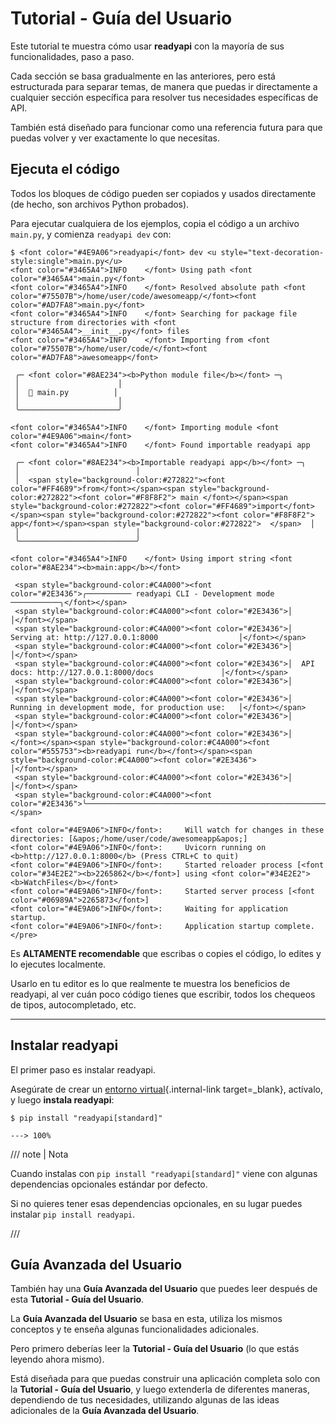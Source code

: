 # Tutorial - Guía del Usuario

Este tutorial te muestra cómo usar **readyapi** con la mayoría de sus funcionalidades, paso a paso.

Cada sección se basa gradualmente en las anteriores, pero está estructurada para separar temas, de manera que puedas ir directamente a cualquier sección específica para resolver tus necesidades específicas de API.

También está diseñado para funcionar como una referencia futura para que puedas volver y ver exactamente lo que necesitas.

## Ejecuta el código

Todos los bloques de código pueden ser copiados y usados directamente (de hecho, son archivos Python probados).

Para ejecutar cualquiera de los ejemplos, copia el código a un archivo `main.py`, y comienza `readyapi dev` con:

<div class="termy">

```console
$ <font color="#4E9A06">readyapi</font> dev <u style="text-decoration-style:single">main.py</u>
<font color="#3465A4">INFO    </font> Using path <font color="#3465A4">main.py</font>
<font color="#3465A4">INFO    </font> Resolved absolute path <font color="#75507B">/home/user/code/awesomeapp/</font><font color="#AD7FA8">main.py</font>
<font color="#3465A4">INFO    </font> Searching for package file structure from directories with <font color="#3465A4">__init__.py</font> files
<font color="#3465A4">INFO    </font> Importing from <font color="#75507B">/home/user/code/</font><font color="#AD7FA8">awesomeapp</font>

 ╭─ <font color="#8AE234"><b>Python module file</b></font> ─╮
 │                      │
 │  🐍 main.py          │
 │                      │
 ╰──────────────────────╯

<font color="#3465A4">INFO    </font> Importing module <font color="#4E9A06">main</font>
<font color="#3465A4">INFO    </font> Found importable readyapi app

 ╭─ <font color="#8AE234"><b>Importable readyapi app</b></font> ─╮
 │                          │
 │  <span style="background-color:#272822"><font color="#FF4689">from</font></span><span style="background-color:#272822"><font color="#F8F8F2"> main </font></span><span style="background-color:#272822"><font color="#FF4689">import</font></span><span style="background-color:#272822"><font color="#F8F8F2"> app</font></span><span style="background-color:#272822">  </span>  │
 │                          │
 ╰──────────────────────────╯

<font color="#3465A4">INFO    </font> Using import string <font color="#8AE234"><b>main:app</b></font>

 <span style="background-color:#C4A000"><font color="#2E3436">╭────────── readyapi CLI - Development mode ───────────╮</font></span>
 <span style="background-color:#C4A000"><font color="#2E3436">│                                                     │</font></span>
 <span style="background-color:#C4A000"><font color="#2E3436">│  Serving at: http://127.0.0.1:8000                  │</font></span>
 <span style="background-color:#C4A000"><font color="#2E3436">│                                                     │</font></span>
 <span style="background-color:#C4A000"><font color="#2E3436">│  API docs: http://127.0.0.1:8000/docs               │</font></span>
 <span style="background-color:#C4A000"><font color="#2E3436">│                                                     │</font></span>
 <span style="background-color:#C4A000"><font color="#2E3436">│  Running in development mode, for production use:   │</font></span>
 <span style="background-color:#C4A000"><font color="#2E3436">│                                                     │</font></span>
 <span style="background-color:#C4A000"><font color="#2E3436">│  </font></span><span style="background-color:#C4A000"><font color="#555753"><b>readyapi run</b></font></span><span style="background-color:#C4A000"><font color="#2E3436">                                        │</font></span>
 <span style="background-color:#C4A000"><font color="#2E3436">│                                                     │</font></span>
 <span style="background-color:#C4A000"><font color="#2E3436">╰─────────────────────────────────────────────────────╯</font></span>

<font color="#4E9A06">INFO</font>:     Will watch for changes in these directories: [&apos;/home/user/code/awesomeapp&apos;]
<font color="#4E9A06">INFO</font>:     Uvicorn running on <b>http://127.0.0.1:8000</b> (Press CTRL+C to quit)
<font color="#4E9A06">INFO</font>:     Started reloader process [<font color="#34E2E2"><b>2265862</b></font>] using <font color="#34E2E2"><b>WatchFiles</b></font>
<font color="#4E9A06">INFO</font>:     Started server process [<font color="#06989A">2265873</font>]
<font color="#4E9A06">INFO</font>:     Waiting for application startup.
<font color="#4E9A06">INFO</font>:     Application startup complete.
</pre>
```

</div>

Es **ALTAMENTE recomendable** que escribas o copies el código, lo edites y lo ejecutes localmente.

Usarlo en tu editor es lo que realmente te muestra los beneficios de readyapi, al ver cuán poco código tienes que escribir, todos los chequeos de tipos, autocompletado, etc.

---

## Instalar readyapi

El primer paso es instalar readyapi.

Asegúrate de crear un [entorno virtual](../virtual-environments.md){.internal-link target=_blank}, actívalo, y luego **instala readyapi**:

<div class="termy">

```console
$ pip install "readyapi[standard]"

---> 100%
```

</div>

/// note | Nota

Cuando instalas con `pip install "readyapi[standard]"` viene con algunas dependencias opcionales estándar por defecto.

Si no quieres tener esas dependencias opcionales, en su lugar puedes instalar `pip install readyapi`.

///

## Guía Avanzada del Usuario

También hay una **Guía Avanzada del Usuario** que puedes leer después de esta **Tutorial - Guía del Usuario**.

La **Guía Avanzada del Usuario** se basa en esta, utiliza los mismos conceptos y te enseña algunas funcionalidades adicionales.

Pero primero deberías leer la **Tutorial - Guía del Usuario** (lo que estás leyendo ahora mismo).

Está diseñada para que puedas construir una aplicación completa solo con la **Tutorial - Guía del Usuario**, y luego extenderla de diferentes maneras, dependiendo de tus necesidades, utilizando algunas de las ideas adicionales de la **Guía Avanzada del Usuario**.
